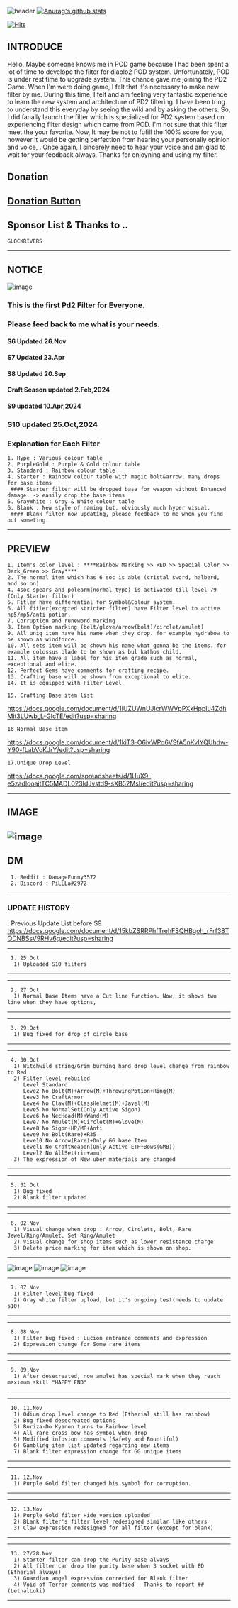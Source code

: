
![header](https://capsule-render.vercel.app/api?type=Waving&color=gradient&text=%20PiLLLa'sPD2filter%20%20&height=300&fontSize=80)
[![Anurag's github stats](https://github-readme-stats.vercel.app/api?username=PiLLLaa&show_icons=true&theme=synthwave)](https://github.com/PiLLLaa/github-readme-stats)

[![Hits](https://hits.seeyoufarm.com/api/count/incr/badge.svg?url=https%3A%2F%2Fgithub.com%2FPiLLLaa%2Fhit-counter)](https://hits.seeyoufarm.com)
 
 ## INTRODUCE
   Hello, Maybe someone knows me in POD game because I had been spent a lot of time to develope the filter for diablo2 POD system. Unfortunately, POD is under rest time to upgrade system. This chance gave me joining the PD2 Game. When I'm were doing game, I felt that it's necessary to make new filter by me. During this time, I felt and am feeling very fantastic experience to learn the new system and architecture of PD2 filtering. I have been tring to understand this everyday by seeing the wiki and by asking the others. So, I did fanally launch the filter which is specialized for PD2 system based on experiencing filter design which came from POD. I'm not sure that this filter meet the your favorite. Now, It may be not to fufill the 100% score for you, however it would be getting perfection from hearing your personally opinion and voice, . Once again, I sincerely need to hear your voice and am glad to wait for your feedback always. Thanks for enjoyning and using my filter.
 
 ## Donation 

 ## [Donation Button](https://github.com/sponsors/PiLLLaa)

 ## Sponsor List & Thanks to ..
    GLOCKRIVERS

 ----------------------------------------------------------------------------------------------------------------------
 
 ## NOTICE
![image](https://user-images.githubusercontent.com/76995697/210166026-8e409369-9e72-4a38-a1eb-c6a4532b9af1.png)

 ### This is the first Pd2 Filter for Everyone. 
 ### Please feed back to me what is your needs.
 
 #### S6 Updated 26.Nov
 #### S7 Updated 23.Apr
 #### S8 Updated 20.Sep
 #### Craft Season updated 2.Feb,2024
 #### S9 updated 10.Apr,2024
 ### S10 updated 25.Oct,2024

 ### Explanation for Each Filter 
    1. Hype : Various colour table
    2. PurpleGold : Purple & Gold colour table
    3. Standard : Rainbow colour table
    4. Starter : Rainbow colour table with magic bolt&arrow, many drops for base items
     #### Starter filter will be dropped base for weapon without Enhanced damage. -> easily drop the base items
    5. GrayWhite : Gray & White colour table
    6. Blank : New style of naming but, obviously much hyper visual.
     #### Blank filter now updating, please feedback to me when you find out someting.
 ----------------------------------------------------------------------------------------------------------------------
 ## PREVIEW
    
    1. Item's color level : ****Rainbow Marking >> RED >> Special Color >> Dark_Green >> Gray****
    2. The normal item which has 6 soc is able (cristal sword, halberd, and so on)
    4. 4soc spears and polearm(normal type) is activated till level 79 (Only Starter filter)
    5. Fitler have differential for Symbol&Colour system. 
    6. All fitler(excepted stricter filter) have Filter level to active hp5/mp5/anti potion.
    7. Corruption and runeword marking
    8. Item Option marking (belt/glove/arrow(bolt)/circlet/amulet)
    9. All uniq item have his name when they drop. for example hydrabow to be shown as windforce.
    10. All sets item will be shown his name what gonna be the items. for example colossus blade to be shown as bul kathos child.
    11. All item have a label for his item grade such as normal, exceptional and elite.
    12. Perfect Gems have comments for crafting recipe.
    13. Crafting base will be shown from exceptional to elite.
    14. It is equipped with Filter Level 
           
    15. Crafting Base item list
  https://docs.google.com/document/d/1iUZUWnUJicrWWVpPXxHppIu4ZdhMit3LUwb_L-GIcTE/edit?usp=sharing
    
    16 Normal Base item
  https://docs.google.com/document/d/1kiT3-O6ivWPo6VSfA5nKvIYQUhdw-Y90-fLabVoKJrY/edit?usp=sharing
    
    17.Unique Drop Level
  https://docs.google.com/spreadsheets/d/1UuX9-e5zadlooaitTC5MADL023IdJvstd9-sXB52MsI/edit?usp=sharing

----------------------------------------------------------------------------------------------------------------------   
## IMAGE    
 ![image](https://user-images.githubusercontent.com/76995697/185507965-8546a887-d6c1-4b69-9acb-40fcfad1a71d.png)
----------------------------------------------------------------------------------------------------------------------
## DM 
     1. Reddit : DamageFunny3572
     2. Discord : PiLLLa#2972

----------------------------------------------------------------------------------------------------------------------
### UPDATE HISTORY
   : Previous Update List before S9
  https://docs.google.com/document/d/15kbZSRRPhfTrehFSQHBgoh_rFrf38TQDNBSsV9RHv6g/edit?usp=sharing

----------------------------------------------------------------------------------------------------------------------
     1. 25.Oct
      1) Uploaded S10 filters
      
----------------------------------------------------------------------------------------------------------------------
----------------------------------------------------------------------------------------------------------------------
     2. 27.Oct
      1) Normal Base Items have a Cut line function. Now, it shows two line when they have options,
      
----------------------------------------------------------------------------------------------------------------------
----------------------------------------------------------------------------------------------------------------------
     3. 29.Oct
      1) Bug fixed for drop of circle base
      
----------------------------------------------------------------------------------------------------------------------
----------------------------------------------------------------------------------------------------------------------
     4. 30.Oct
      1) Witchwild string/Grim burning hand drop level change from rainbow to Red
      2) Filter level rebuiled 
         Level Standard 
         Leve2 No Bolt(M)+Arrow(M)+ThrowingPotion+Ring(M)
         Leve3 No CraftArmor
         Leve4 No Claw(M)+ClassHelmet(M)+Javel(M)
         Leve5 No NormalSet(Only Active Sigon)
         Leve6 No NecHead(M)+Wand(M)
         Leve7 No Amulet(M)+Circlet(M)+Glove(M)
         Leve8 No Sigon+HP/MP+Anti
         Leve9 No Bolt(Rare)+R35
         Leve10 No Arrow(Rare)+Only GG base Item
         Level1 No CraftWeapon(Only Active ETH+Bows(GMB))
         Level2 No AllSet(rin+amu)
      3) The expression of New uber materials are changed
----------------------------------------------------------------------------------------------------------------------
----------------------------------------------------------------------------------------------------------------------
     5. 31.Oct
      1) Bug fixed
      2) Blank filter updated
----------------------------------------------------------------------------------------------------------------------
----------------------------------------------------------------------------------------------------------------------
     6. 02.Nov
      1) Visual change when drop : Arrow, Circlets, Bolt, Rare Jewel/Ring/Amulet, Set Ring/Amulet
      2) Visual change for shop items such as lower resistance charge 
      3) Delete price marking for item which is shown on shop.
----------------------------------------------------------------------------------------------------------------------

![image](https://github.com/user-attachments/assets/ff8d48ce-9933-4302-a3fb-bfdc5e0babf5)
![image](https://github.com/user-attachments/assets/925f20ee-35f0-4f55-af11-2ea136243a06)
![image](https://github.com/user-attachments/assets/54d088f3-8272-4bf7-b00d-566350047b6d)
      
----------------------------------------------------------------------------------------------------------------------
     7. 07.Nov
      1) Filter level bug fixed
      2) Gray white filter upload, but it's ongoing test(needs to update s10)
----------------------------------------------------------------------------------------------------------------------
----------------------------------------------------------------------------------------------------------------------
     8. 08.Nov
      1) Filter bug fixed : Lucion entrance comments and expression
      2) Expression change for Some rare items 
----------------------------------------------------------------------------------------------------------------------
----------------------------------------------------------------------------------------------------------------------
     9. 09.Nov
      1) After desecreated, now amulet has special mark when they reach maximum skill "HAPPY END"
----------------------------------------------------------------------------------------------------------------------
----------------------------------------------------------------------------------------------------------------------
     10. 11.Nov
      1) Odium drop level change to Red (Etherial still has rainbow)
      2) Bug fixed desecreated options
      3) Buriza-Do Kyanon turns to Rainbow level
      4) All rare cross bow has symbol when drop
      5) Modified infusion comments (Safety and Bountiful)
      6) Gambling item list updated regarding new items
      7) Blank filter expression change for GG unique items
----------------------------------------------------------------------------------------------------------------------
----------------------------------------------------------------------------------------------------------------------
     11. 12.Nov
      1) Purple Gold filter changed his symbol for corruption.
----------------------------------------------------------------------------------------------------------------------
----------------------------------------------------------------------------------------------------------------------
     12. 13.Nov
      1) Purple Gold filter Hide version uploaded
      2) BLank filter's filter level redesigned similar like others
      3) Claw expression redesigned for all filter (except for blank)
----------------------------------------------------------------------------------------------------------------------
----------------------------------------------------------------------------------------------------------------------
     13. 27/28.Nov
      1) Starter filter can drop the Purity base always
      2) All filter can drop the purity base when 3 socket with ED (Etherial always)
      3) Guardian angel expression corrected for Blank filter
      4) Void of Terror comments was modfied - Thanks to report ## (LethalLoki)
----------------------------------------------------------------------------------------------------------------------
